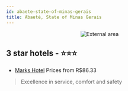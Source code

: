 ```yaml
---
id: abaete-state-of-minas-gerais
title: Abaeté, State of Minas Gerais
---
```


<center><img src="https://static.hotelurbano.com/reservas/prod0/6/6897/5655fb7a5816e_marks-hotel.jpg" alt="External area" /></center>


##  3 star hotels - ⭐️⭐️⭐️

-    [Marks Hotel](https://us.hurb.com/hotels/abaete/marks-hotel-6897?cmp=18055) Prices from R$86.33
   > Excellence in service, comfort and safety
